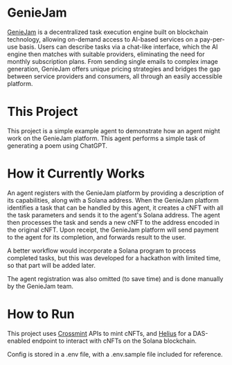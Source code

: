 # GenieJam

[GenieJam](https://geniejam.com)  is a decentralized task execution engine built on blockchain technology, allowing on-demand access to AI-based services on a pay-per-use basis. Users can describe tasks via a chat-like interface, which the AI engine then matches with suitable providers, eliminating the need for monthly subscription plans. From sending single emails to complex image generation, GenieJam offers unique pricing strategies and bridges the gap between service providers and consumers, all through an easily accessible platform.

# This Project

This project is a simple example agent to demonstrate how an agent might work on the GenieJam platform.
This agent performs a simple task of generating a poem using ChatGPT.

# How it Currently Works

An agent registers with the GenieJam platform by providing a description of its capabilities, along with a Solana 
address. When the GenieJam platform identifies a task that can be handled by this agent, it creates a cNFT with
all the task parameters and sends it to the agent's Solana address. The agent then processes the task and 
sends a new cNFT to the address encoded in the original cNFT. Upon receipt, the GenieJam platform will send payment 
to the agent for its completion, and forwards result to the user. 

A better workflow would incorporate a Solana program to process completed tasks, but this was developed for a hackathon
with limited time, so that part will be added later.

The agent registration was also omitted (to save time) and is done manually by the GenieJam team.

# How to Run

This project uses [Crossmint](https://crossmint.com) APIs to mint cNFTs, and [Helius](https://helius.xyz) for 
a DAS-enabled endpoint to interact with cNFTs on the Solana blockchain.

Config is stored in a .env file, with a .env.sample file included for reference.



